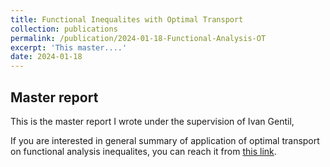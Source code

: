 ```yaml
---
title: Functional Inequalites with Optimal Transport
collection: publications
permalink: /publication/2024-01-18-Functional-Analysis-OT
excerpt: 'This master....'
date: 2024-01-18
---
```

## Master report 

This is the master report I wrote under the supervision of Ivan Gentil,

If you are interested in general summary of application of optimal transport on functional analysis inequalites, you can reach it from [this link](afsinoz.github.io/files/Internship_Report__Afsin_Ozdemir_.pdf). 